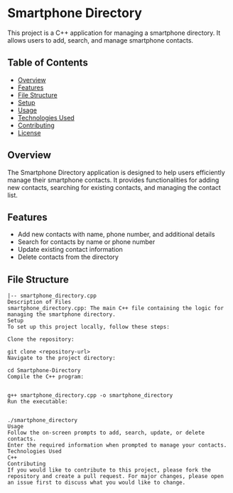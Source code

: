 # Smartphone Directory

This project is a C++ application for managing a smartphone directory. It allows users to add, search, and manage smartphone contacts.

## Table of Contents

- [Overview](#overview)
- [Features](#features)
- [File Structure](#file-structure)
- [Setup](#setup)
- [Usage](#usage)
- [Technologies Used](#technologies-used)
- [Contributing](#contributing)
- [License](#license)

## Overview

The Smartphone Directory application is designed to help users efficiently manage their smartphone contacts. It provides functionalities for adding new contacts, searching for existing contacts, and managing the contact list.

## Features

- Add new contacts with name, phone number, and additional details
- Search for contacts by name or phone number
- Update existing contact information
- Delete contacts from the directory

## File Structure

```plaintext
|-- smartphone_directory.cpp
Description of Files
smartphone_directory.cpp: The main C++ file containing the logic for managing the smartphone directory.
Setup
To set up this project locally, follow these steps:

Clone the repository:

git clone <repository-url>
Navigate to the project directory:

cd Smartphone-Directory
Compile the C++ program:


g++ smartphone_directory.cpp -o smartphone_directory
Run the executable:


./smartphone_directory
Usage
Follow the on-screen prompts to add, search, update, or delete contacts.
Enter the required information when prompted to manage your contacts.
Technologies Used
C++
Contributing
If you would like to contribute to this project, please fork the repository and create a pull request. For major changes, please open an issue first to discuss what you would like to change.
